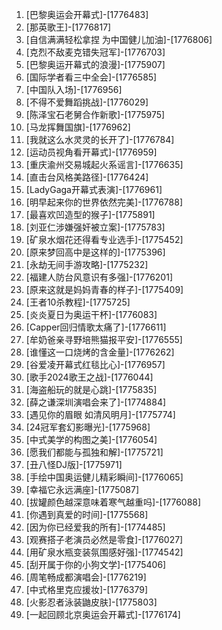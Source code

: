 
1. [巴黎奥运会开幕式]-[1776483]
1. [那英歌王]-[1776817]
1. [自信满满轻松拿捏 为中国健儿加油]-[1776806]
1. [克烈不敌麦克错失冠军]-[1776703]
1. [巴黎奥运开幕式的浪漫]-[1775907]
1. [国际学者看三中全会]-[1776585]
1. [中国队入场]-[1776956]
1. [不得不爱舞蹈挑战]-[1776029]
1. [陈泽宝石老舅合作新歌]-[1775975]
1. [马龙挥舞国旗]-[1776962]
1. [我就这么水灵灵的长开了]-[1776784]
1. [运动员视角看开幕式]-[1776959]
1. [重庆渝州交易城起火系谣言]-[1776635]
1. [直击台风格美路径]-[1776424]
1. [LadyGaga开幕式表演]-[1776961]
1. [明早起来你的世界依然完美]-[1776788]
1. [最喜欢凹造型的猴子]-[1775891]
1. [刘亚仁涉嫌强奸被立案]-[1775783]
1. [矿泉水烟花还得看专业选手]-[1775452]
1. [原来梦回高中是这样的]-[1775396]
1. [永劫无间手游攻略]-[1775232]
1. [福建人防台风意识有多强]-[1776201]
1. [原来这就是妈妈青春的样子]-[1775409]
1. [王者10杀教程]-[1775725]
1. [炎炎夏日为奥运干杯]-[1776083]
1. [Capper回归情歌太痛了]-[1776611]
1. [牟奶爸亲寻野培熊猫报平安]-[1776555]
1. [谁懂这一口烧烤的含金量]-[1776262]
1. [谷爱凌开幕式红毯比心]-[1776957]
1. [歌手2024歌王之战]-[1776044]
1. [海盗船玩的就是心跳]-[1775835]
1. [薛之谦深圳演唱会来了]-[1774884]
1. [遇见你的眉眼 如清风明月]-[1775774]
1. [24冠军套幻影曝光]-[1775968]
1. [中式美学的构图之美]-[1776054]
1. [愿我们都能与孤独和解]-[1775721]
1. [丑八怪DJ版]-[1775971]
1. [手绘中国奥运健儿精彩瞬间]-[1776065]
1. [幸福它永远满座]-[1775087]
1. [拔罐颜色越深意味着寒气越重吗]-[1776088]
1. [你遇到真爱的时间]-[1775568]
1. [因为你已经爱我的所有]-[1774485]
1. [观赛搭子老演员必然是零食]-[1776027]
1. [用矿泉水瓶变装氛围感好强]-[1774542]
1. [刮开属于你的小狗文学]-[1775406]
1. [周笔畅成都演唱会]-[1776219]
1. [中式格里克应援妆]-[1776379]
1. [火影忍者泳装鼬皮肤]-[1775803]
1. [一起回顾北京奥运会开幕式]-[1776174]